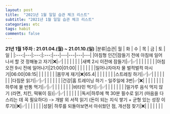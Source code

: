 ```yaml
---
layout: post
title:  "2021년 1월 일일 습관 체크 리스트"
subtitle: "2021년 1월 일일 습관 체크 리스트"
categories: etc
tags: habit
comments: false
---
```

**21년 1월 1주차 : 21.01.04.(월) ~ 21.01.10.(일)**
|분류|습관| 월 | 화 | 수 | 목 | 금 | 토 | 일 |
|:---:|---|:---:|:---:|---|---|---|---|---|
|아침형 인간|잠들기 전에 아침에 일어나서 할 것 정해놓고 자기|❌|✅| | | | | |
| |새벽 2시 이전에 잠들기|✅|✅| | | | | |
| |아침 오전 9시 전에 일어나기|21:00|01:00| | | | | |
| |일어나자마자 물 벌컥벌컥 마시기|06:00|08:15| | | | | |
| |몸무게 재기|❌|65.4| | | | | |
| |스트레칭 하기|✅|✅| | | | | |
| |다짐문 읽기|✅|✅| | | | | |
|건강|홈 트레이닝 하기 - 일주일에 3번|✅|❌| | | | | |
| |하루에 물 반통 먹기|✅|✅| | | | | |
| |비타민 먹기|✅|✅| | | | | |
| |밀가루 음식 먹지 않기 (라면, 치킨, 떡볶이 등)|✅|✅| | | | | |
|독서|하루에 책 30분 필수로 읽기 (마음을 다스리는 데 꼭 필요하다) -> 개발 외 서적 읽기 (돈이 되는 지식 쌓기 + 균형 있는 성장 이루기)|❌|✅| | | | | |
|성찰| 하루를 되돌아보면서 아쉬웠던 점, 개선점 찾기|❌| | | | | | |

